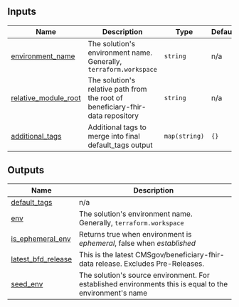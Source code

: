 <!-- BEGIN_TF_DOCS -->
<!-- GENERATED WITH `terraform-docs .`
     Manually updating the README.md will be overwritten.
     For more details, see the file '.terraform-docs.yml' or
     https://terraform-docs.io/user-guide/configuration/
-->
## Inputs

| Name | Description | Type | Default | Required |
|------|-------------|------|---------|:--------:|
| <a name="input_environment_name"></a> [environment_name](#input_environment_name) | The solution's environment name. Generally, `terraform.workspace` | `string` | n/a | yes |
| <a name="input_relative_module_root"></a> [relative_module_root](#input_relative_module_root) | The solution's relative path from the root of beneficiary-fhir-data repository | `string` | n/a | yes |
| <a name="input_additional_tags"></a> [additional_tags](#input_additional_tags) | Additional tags to merge into final default_tags output | `map(string)` | `{}` | no |

<!-- GENERATED WITH `terraform-docs .`
Manually updating the README.md will be overwritten.
For more details, see the file '.terraform-docs.yml' or
https://terraform-docs.io/user-guide/configuration/
-->

## Outputs

| Name | Description |
|------|-------------|
| <a name="output_default_tags"></a> [default_tags](#output_default_tags) | n/a |
| <a name="output_env"></a> [env](#output_env) | The solution's environment name. Generally, `terraform.workspace` |
| <a name="output_is_ephemeral_env"></a> [is_ephemeral_env](#output_is_ephemeral_env) | Returns true when environment is _ephemeral_, false when _established_ |
| <a name="output_latest_bfd_release"></a> [latest_bfd_release](#output_latest_bfd_release) | This is the latest CMSgov/beneficiary-fhir-data release. Excludes Pre-Releases. |
| <a name="output_seed_env"></a> [seed_env](#output_seed_env) | The solution's source environment. For established environments this is equal to the environment's name |
<!-- END_TF_DOCS -->